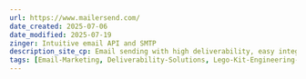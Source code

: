 ```yaml
---
url: https://www.mailersend.com/
date_created: 2025-07-06
date_modified: 2025-07-19
zinger: Intuitive email API and SMTP
description_site_cp: Email sending with high deliverability, easy integration, and a robust API supported by extensive documentation.
tags: [Email-Marketing, Deliverability-Solutions, Lego-Kit-Engineering-Tools]
---
```

